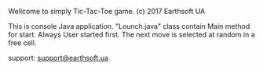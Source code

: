 Wellcome to simply Tic-Tac-Toe game.
(c) 2017 Earthsoft UA

This is console Java application.
"Lounch.java" class contain Main method for start.
Always User started first.
The next move is selected at random in a free cell.

support: support@earthsoft.ua
